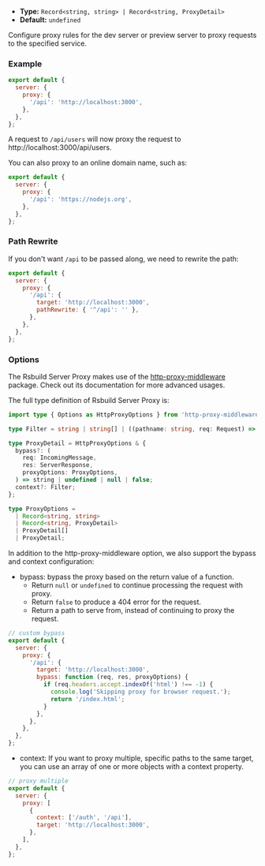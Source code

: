 - **Type:** `Record<string, string> | Record<string, ProxyDetail>`
- **Default:** `undefined`

Configure proxy rules for the dev server or preview server to proxy requests to the specified service.

### Example

```js
export default {
  server: {
    proxy: {
      '/api': 'http://localhost:3000',
    },
  },
};
```

A request to `/api/users` will now proxy the request to http://localhost:3000/api/users.

You can also proxy to an online domain name, such as:

```js
export default {
  server: {
    proxy: {
      '/api': 'https://nodejs.org',
    },
  },
};
```

### Path Rewrite

If you don't want `/api` to be passed along, we need to rewrite the path:

```js
export default {
  server: {
    proxy: {
      '/api': {
        target: 'http://localhost:3000',
        pathRewrite: { '^/api': '' },
      },
    },
  },
};
```

### Options

The Rsbuild Server Proxy makes use of the [http-proxy-middleware](https://github.com/chimurai/http-proxy-middleware/tree/2.x) package. Check out its documentation for more advanced usages.

The full type definition of Rsbuild Server Proxy is:

```ts
import type { Options as HttpProxyOptions } from 'http-proxy-middleware';

type Filter = string | string[] | ((pathname: string, req: Request) => boolean);

type ProxyDetail = HttpProxyOptions & {
  bypass?: (
    req: IncomingMessage,
    res: ServerResponse,
    proxyOptions: ProxyOptions,
  ) => string | undefined | null | false;
  context?: Filter;
};

type ProxyOptions =
  | Record<string, string>
  | Record<string, ProxyDetail>
  | ProxyDetail[]
  | ProxyDetail;
```

In addition to the http-proxy-middleware option, we also support the bypass and context configuration:

- bypass: bypass the proxy based on the return value of a function.
  - Return `null` or `undefined` to continue processing the request with proxy.
  - Return `false` to produce a 404 error for the request.
  - Return a path to serve from, instead of continuing to proxy the request.

```js
// custom bypass
export default {
  server: {
    proxy: {
      '/api': {
        target: 'http://localhost:3000',
        bypass: function (req, res, proxyOptions) {
          if (req.headers.accept.indexOf('html') !== -1) {
            console.log('Skipping proxy for browser request.');
            return '/index.html';
          }
        },
      },
    },
  },
};
```

- context: If you want to proxy multiple, specific paths to the same target, you can use an array of one or more objects with a context property.

```js
// proxy multiple
export default {
  server: {
    proxy: [
      {
        context: ['/auth', '/api'],
        target: 'http://localhost:3000',
      },
    ],
  },
};
```
